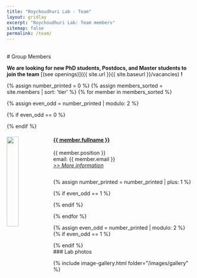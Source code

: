 ```yaml
---
title: "Roychoudhuri Lab - Team"
layout: gridlay
excerpt: "Roychoudhuri Lab: Team members"
sitemap: false
permalink: /team/
---
```

<br />
# Group Members

 **We are  looking for new PhD students, Postdocs, and Master students to join the team** [(see openings)]({{ site.url }}{{ site.baseurl }}/vacancies) **!**



{% assign number_printed = 0 %}
{% assign members_sorted = site.members | sort: 'tier' %}
{% for member in members_sorted %}

{% assign even_odd = number_printed | modulo: 2 %}

{% if even_odd == 0 %}
<div class="row">
{% endif %}

<div class="col-sm-6 clearfix">
  <a href="{{ site.baseurl }}/{{ member.url }}">
  <img src="{{ site.url }}{{ site.baseurl }}/images/member_pic/{{ member.picture }}" class="img-responsive" width="25%" style="float: left" /></a>
  <h4> <a style="text-decorations:none; color:inherit;" href="{{ site.baseurl }}/{{ member.url }}">{{ member.fullname }}</a></h4>
  {{ member.position }}<br>
  email: {{ member.email }}<br>
  <i><a style="text-decorations:none; color:inherit;" href="{{ site.baseurl }}/{{ member.url }}">>> More information</a></i>
  <ul style="overflow: hidden">

  </ul>
</div>

{% assign number_printed = number_printed | plus: 1 %}

{% if even_odd == 1 %}
</div>
{% endif %}

{% endfor %}

{% assign even_odd = number_printed | modulo: 2 %}
{% if even_odd == 1 %}
</div>
{% endif %}

<br />
### Lab photos

{% include image-gallery.html folder="/images/gallery" %}


<!-- <div id="pixlee_container"></div><script type="text/javascript">window.PixleeAsyncInit = function() {Pixlee.init({apiKey:'CcW-ROKwr2OMysCod8OD'});Pixlee.addSimpleWidget({widgetId:'24171'});};</script><script src="//instafeed.assets.pixlee.com/assets/pixlee_widget_1_0_0.js"></script> -->
